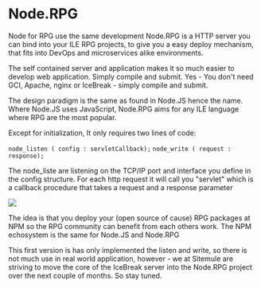 # Node.RPG
Node for RPG use the same development 
Node.RPG is a HTTP server you can bind into your ILE RPG projects, to give you a easy deploy mechanism, that fits into DevOps and microservices alike environments.

The self contained server and application makes it so much easier to develop web application. Simply compile and submit. Yes - You don't need GCI, Apache, nginx or IceBreak - simply compile and submit.

The design paradigm is the same as found in Node.JS hence the name. Where Node.JS uses JavaScript, Node.RPG aims for any ILE language where RPG are the most popular.

Except for initialization, It only requires two lines of code:

`node_listen ( config : servletCallback);` 
`node_write ( request : response);`

The node_liste are listening on the TCP/IP port and interface you define in the config structure. For each http request it will call you "servlet" which is a callback procedure that takes a request and a response parameter
   
![](image.png)


The idea is that you deploy your (open source of cause) RPG packages at NPM so the RPG community can benefit from each others work. The NPM echosystem is the same for Node.JS and Node.RPG    

This first version is has only implemented the listen and write, so there is not much use in real world application, however - we at Sitemule are striving to move the core of the IceBreak server into the Node.RPG project over the next couple of months. So stay tuned.


  
